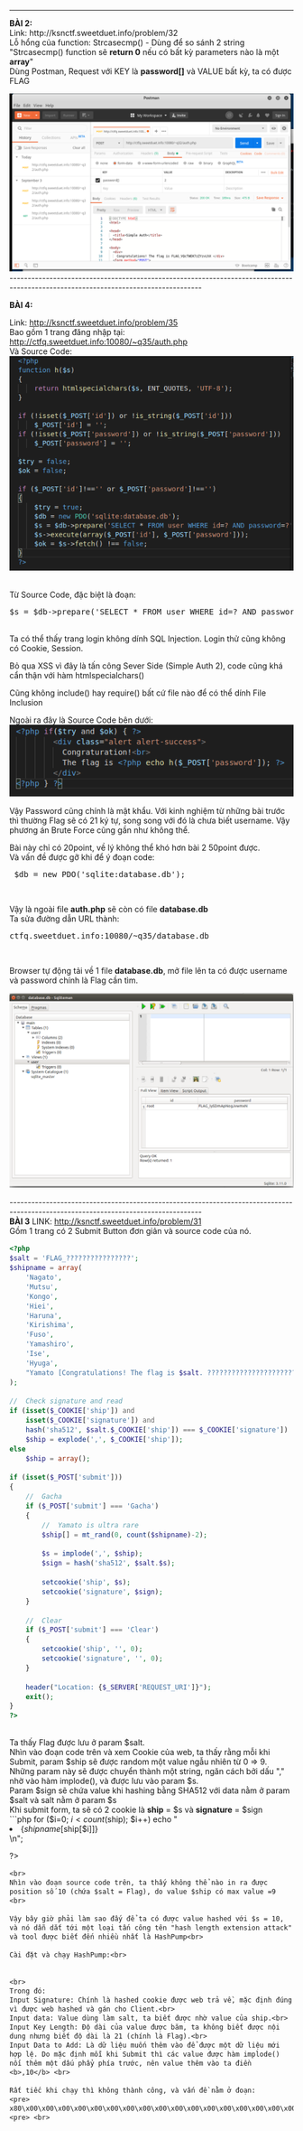 

----------------------------------------------------------------------------------------------------------------------------------
<p> <strong> BÀI 2: </strong><br>
Link: http://ksnctf.sweetduet.info/problem/32 <br>
Lỗ hổng của function: Strcasecmp() - Dùng để so sánh 2 string <br>
"Strcasecmp() function sẽ <b>return 0</b> nếu có bất kỳ parameters nào là một <b>array</b>" <br>
Dùng Postman, Request với KEY là <b>password[]</b> và VALUE bất kỳ, ta có được FLAG </p>
<img src="https://github.com/nghiaclv-0956/sec-exercises/blob/master/0x02/images/02-1.png"> <br>
-----------------------------------------------------------------------------------------------------------------------------------
<br>

<strong> BÀI 4: </strong><br>

Link: http://ksnctf.sweetduet.info/problem/35 <br>
Bao gồm 1 trang đăng nhập tại: http://ctfq.sweetduet.info:10080/~q35/auth.php <br>
Và Source Code: <br>
<img src="https://github.com/nghiaclv-0956/sec-exercises/blob/master/0x02/images/code2.png">

<br>
Từ Source Code, đặc biệt là đoạn:
<pre>
$s = $db->prepare('SELECT * FROM user WHERE id=? AND password=?');
</pre>
<br>
Ta có thể thấy trang login không dính SQL Injection. Login thử cũng không có Cookie, Session. <br>

Bỏ qua XSS vì đây là tấn công Sever Side (Simple Auth 2), code cũng khá cẩn thận với hàm htmlspecialchars() <br>

Cũng không include() hay require() bất cứ file nào để có thể dính File Inclusion <br>

Ngoài ra đây là Source Code bên  dưới: <br>
<img src="https://github.com/nghiaclv-0956/sec-exercises/blob/master/0x02/images/code.png">

Vậy Password cũng chính là mật khẩu. Với kinh nghiệm từ những bài trước thì thường Flag sẽ có 21 ký tự, song song với đó là chưa biết username. Vậy phương án Brute Force cũng gần như không thể.<br>

Bài này chỉ có 20point, về lý không thể khó hơn bài 2 50point được.<br>
Và vấn đề được gỡ khi để ý đoạn code: <br>
<pre> $db = new PDO('sqlite:database.db');</pre><br>

Vậy là ngoài file <b>auth.php</b> sẽ còn có file <b>database.db</b> <br>
Ta sửa đường dẫn URL thành: <pre> ctfq.sweetduet.info:10080/~q35/database.db </pre> <br>

Browser tự động tải về 1 file <b>database.db</b>, mở file lên ta có được username và password chính là Flag cần tìm.

<img src="https://github.com/nghiaclv-0956/sec-exercises/blob/master/0x02/images/resultb4.png">

-----------------------------------------------------------------------------------------------------------------------------------<br>
<b>BÀI 3</b>
LINK: http://ksnctf.sweetduet.info/problem/31 <br>
Gồm 1 trang có 2 Submit Button đơn giản và source code của nó.
```php
<?php
$salt = 'FLAG_????????????????';
$shipname = array(
    'Nagato',
    'Mutsu',
    'Kongo',
    'Hiei',
    'Haruna',
    'Kirishima',
    'Fuso',
    'Yamashiro',
    'Ise',
    'Hyuga',
    "Yamato [Congratulations! The flag is $salt. ??????????????????????????????????????.]"
);

//  Check signature and read
if (isset($_COOKIE['ship']) and
    isset($_COOKIE['signature']) and
    hash('sha512', $salt.$_COOKIE['ship']) === $_COOKIE['signature'])
    $ship = explode(',', $_COOKIE['ship']);
else
    $ship = array();

if (isset($_POST['submit']))
{
    //  Gacha
    if ($_POST['submit'] === 'Gacha')
    {
        //  Yamato is ultra rare
        $ship[] = mt_rand(0, count($shipname)-2);

        $s = implode(',', $ship);
        $sign = hash('sha512', $salt.$s);

        setcookie('ship', $s);
        setcookie('signature', $sign);
    }

    //  Clear
    if ($_POST['submit'] === 'Clear')
    {
        setcookie('ship', '', 0);
        setcookie('signature', '', 0);
    }

    header("Location: {$_SERVER['REQUEST_URI']}");
    exit();
}
?>
```
<br>
Ta thấy Flag được lưu ở param $salt. <br>
Nhìn vào đoạn code trên và xem Cookie của web, ta thấy rằng mỗi khi Submit, param $ship sẽ được random một value ngẫu nhiên từ 0 => 9. <br>
Những param này sẽ được chuyển thành một string, ngăn cách bởi dấu "," nhờ vào hàm implode(), và được lưu vào param $s. <br>
Param $sign sẽ chứa value khi hashing bằng SHA512 với data nằm ở param $salt và salt nằm ở param $s <br>
Khi submit form, ta sẽ có 2 cookie là <b>ship</b> = $s  và <b>signature</b> = $sign
<br>
```php
<?php

for ($i=0; $i<count($ship); $i++)
    echo "<li>{$shipname[$ship[$i]]}</li>\n";

?>
```
<br>
Nhìn vào đoạn source code trên, ta thấy không thể nào in ra được position số 10 (chứa $salt = Flag), do value $ship có max value =9 <br>

Vậy bây giờ phải làm sao đấy để ta có được value hashed với $s = 10, và nó dẫn dắt tới một loại tấn công tên "hash length extension attack" và tool được biết đến nhiều nhất là HashPump<br>

Cài đặt và chạy HashPump:<br>


<br>
Trong đó:
Input Signature: Chính là hashed cookie được web trả về, mặc định đúng vì được web hashed và gán cho Client.<br>
Input data: Value dùng làm salt, ta biết được nhờ value của ship.<br>
Input Key Length: Độ dài của value được băm, ta không biết được nội dung nhưng biết độ dài là 21 (chính là Flag).<br>
Input Data to Add: Là dữ liệu muốn thêm vào để được một dữ liệu mới hợp lệ. Do mặc định mỗi khi Submit thì các value được hàm implode() nối thêm một dấu phẩy phía trước, nên value thêm vào ta điền <b>,10</b> <br>

Rất tiếc khi chạy thì không thành công, và vấn đề nằm ở đoạn:
<pre> x80\x00\x00\x00\x00\x00\x00\x00\x00\x00\x00\x00\x00\x00\x00\x00\x00\x00\x00\x00\x00\x00\x00\x00\x00\x00\x00\x00\x00\x00\x00\x00\x00\x00\x00\x00\x00\x00\x00\x00\x00\x00\x00\x00\x00\x00\x00\x00\x00\x00\x00\x00\x00\x00\x00\x00\x00\x00\x00\x00\x00\x00\x00\x00\x00\x00\x00\x00\x00\x00\x00\x00\x00\x00\x00\x00\x00\x00\x00\x00\x00\x00\x00\x00\x00\x00\x00\x00\x00\x00\x00\x00\x00\x00\x00\x00\x00\x00\x00\x00\x00\x00\x00\x00\x00\xb0,10 <pre> <br>
